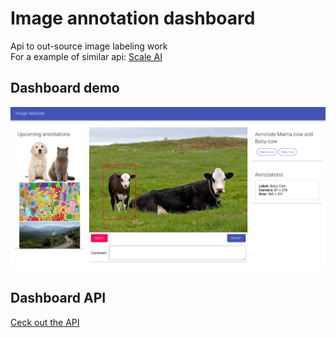 # Image annotation dashboard
Api to out-source image labeling work <br/>
For a example of similar api: [Scale AI](https://scale.com/)

## Dashboard demo
![demo](screens/demo.png)

## Dashboard API
[Ceck out the API]()